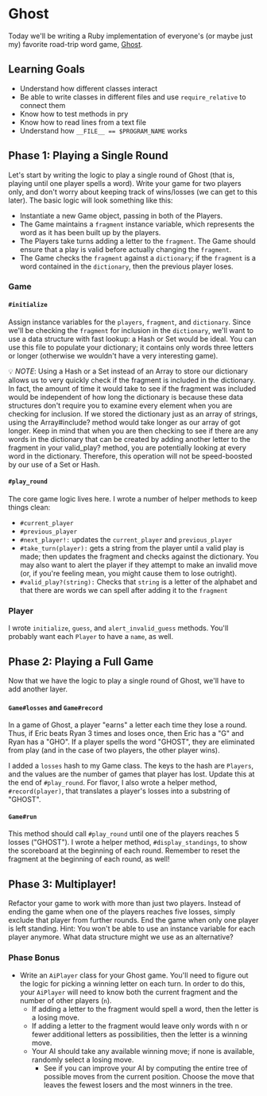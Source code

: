 # Ghost
Today we'll be writing a Ruby implementation of everyone's (or maybe just my) favorite road-trip word game, [Ghost](https://en.wikipedia.org/wiki/Ghost_(game)).

## Learning Goals
 - Understand how different classes interact
 - Be able to write classes in different files and use `require_relative` to connect them
 - Know how to test methods in pry
 - Know how to read lines from a text file
 - Understand how `__FILE__ == $PROGRAM_NAME` works

## Phase 1: Playing a Single Round
Let's start by writing the logic to play a single round of Ghost (that is, playing until one player spells a word). Write your game for two players only, and don't worry about keeping track of wins/losses (we can get to this later). The basic logic will look something like this:

 - Instantiate a new Game object, passing in both of the Players.
  - The Game maintains a `fragment` instance variable, which represents the word as it has been built up by the players.
  - The Players take turns adding a letter to the `fragment`. The Game should ensure that a play is valid before actually changing the `fragment`.
  - The Game checks the `fragment` against a `dictionary`; if the `fragment` is a word contained in the `dictionary`, then the previous player loses.

### Game
#### `#initialize`
Assign instance variables for the `players`, `fragment`, and `dictionary`. Since we'll be checking the `fragment` for inclusion in the `dictionary`, we'll want to use a data structure with fast lookup: a Hash or Set would be ideal. You can use this file to populate your dictionary; it contains only words three letters or longer (otherwise we wouldn't have a very interesting game).

💡 _NOTE_: Using a Hash or a Set instead of an Array to store our dictionary allows us to very quickly check if the fragment is included in the dictionary. In fact, the amount of time it would take to see if the fragment was included would be independent of how long the dictionary is because these data structures don't require you to examine every element when you are checking for inclusion. If we stored the dictionary just as an array of strings, using the Array#include? method would take longer as our array of got longer. Keep in mind that when you are then checking to see if there are any words in the dictionary that can be created by adding another letter to the fragment in your valid_play? method, you are potentially looking at every word in the dictionary. Therefore, this operation will not be speed-boosted by our use of a Set or Hash.

#### `#play_round`
The core game logic lives here. I wrote a number of helper methods to keep things clean:
 - `#current_player`
 - `#previous_player`
 - `#next_player!:` updates the `current_player` and `previous_player`
 - `#take_turn(player):` gets a string from the player until a valid play is made; then updates the fragment and checks against the dictionary. You may also want to alert the player if they attempt to make an invalid move (or, if you're feeling mean, you might cause them to lose outright).
 - `#valid_play?(string):` Checks that `string` is a letter of the alphabet and that there are words we can spell after adding it to the `fragment`

### Player
I wrote `initialize`, `guess`, and `alert_invalid_guess` methods. You'll probably want each `Player` to have a `name`, as well.

## Phase 2: Playing a Full Game
Now that we have the logic to play a single round of Ghost, we'll have to add another layer.

#### `Game#losses` and `Game#record`
In a game of Ghost, a player "earns" a letter each time they lose a round. Thus, if Eric beats Ryan 3 times and loses once, then Eric has a "G" and Ryan has a "GHO". If a player spells the word "GHOST", they are eliminated from play (and in the case of two players, the other player wins).

I added a `losses` hash to my Game class. The keys to the hash are `Players`, and the values are the number of games that player has lost. Update this at the end of `#play_round`. For flavor, I also wrote a helper method, `#record(player)`, that translates a player's losses into a substring of "GHOST".

#### `Game#run`
This method should call `#play_round` until one of the players reaches 5 losses ("GHOST"). I wrote a helper method, `#display_standings`, to show the scoreboard at the beginning of each round. Remember to reset the fragment at the beginning of each round, as well!

## Phase 3: Multiplayer!
Refactor your game to work with more than just two players. Instead of ending the game when one of the players reaches five losses, simply exclude that player from further rounds. End the game when only one player is left standing. Hint: You won't be able to use an instance variable for each player anymore. What data structure might we use as an alternative?

### Phase Bonus
- Write an `AiPlayer` class for your Ghost game. You'll need to figure out the logic for picking a winning letter on each turn. In order to do this, your `AiPlayer` will need to know both the current fragment and the number of other players (`n`).
  - If adding a letter to the fragment would spell a word, then the letter is a losing move.
  - If adding a letter to the fragment would leave only words with n or fewer additional letters as possibilities, then the letter is a winning move.
  - Your AI should take any available winning move; if none is available, randomly select a losing move.
    - See if you can improve your AI by computing the entire tree of possible moves from the current position. Choose the move that leaves the fewest losers and the most winners in the tree.